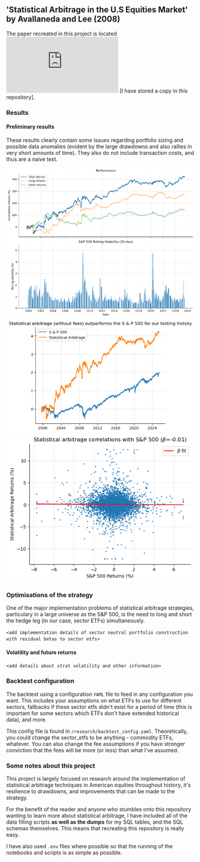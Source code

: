 ## 'Statistical Arbitrage in the U.S Equities Market' by Avallaneda and Lee (2008)

The paper recreated in this project is located ![here](https://github.com/haezera/stat-arb-in-us-equities/blob/main/stat-arb-in-the-us-equities-market.pdf) [I have stored a copy in this repository].

### Results

#### Preliminary results

These results clearly contain some issues regarding portfolio sizing and possible data anomalies (evident by the large drawdowns and also rallies in very short amounts of time). They also do not include transaction costs, and thus are a naive test.

<center>
    <img src='./readme/backtest_v1.png' width= 800px>
    <img src='./readme/outperform_v1.png' width= 600px>
    <img src='./readme/beta_v1.png' width= 500px>
</center>

### Optimisations of the strategy

One of the major implementation problems of statistical arbitrage strategies, particulary in a large universe as the S&P 500, is the need to long and short the hedge leg (in our case, sector ETFs) simultaneously.

`<add implementation details of sector neutral portfolio construction with residual betas to sector etfs>`

#### Volatility and future returns

`<add details about strat volatility and other information>`

### Backtest configuration

The backtest using a configuration `YAML` file to feed in any configuration you want. This includes your assumptions on what ETFs
to use for different sectors, fallbacks if these sector etfs didn't exist for a period of time (this is important for some sectors
which ETFs don't have extended historical data), and more.

This config file is found in `/research/backtest_config.yaml`. Theoretically, you could change the sector_etfs to be anything - commodity ETFs, whatever. You can also change the fee assumptions if you have stronger conviction that the fees will be more (or less) than what I've assumed. 

### Some notes about this project

This project is largely focused on research around the implementation of statistical arbitrage techniques in American equities throughout history, it's resilience to drawdowns, and improvements that can be made to the strategy.

For the benefit of the reader and anyone who stumbles onto this repository wanting to learn more about statistical arbitrage, I have included all of the data filling scripts **as well as the dumps** for my SQL tables, and the SQL schemas themselves. This means that recreating this repository is really easy. 

I have also used `.env` files where possible so that the running of the notebooks and scripts is as simple as possible.
